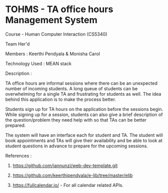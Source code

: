 # TOHMS - TA office hours Management System

Course - Human Computer Interaction (CS5340) 

Team Her'd

Members : Keerthi Pendyala & Monisha Carol

Technology Used : MEAN stack 

Description : 

TA office hours are informal sessions where there can be an unexpected number of incoming students. A long queue of students can be overwhelming for a single TA and frustrating for students as well. The idea behind this application is to make the process better.

Students sign up for TA hours on the application before the sessions begin. While signing up for a session, students can also give a brief description of the question/problem they need help with so that TAs can be better prepared.

The system will have an interface each for student and TA. The student will book appointments and TAs will give their availability and be able to look at student questions in advance to prepare for the upcoming sessions. 


References : 

1. https://github.com/jannunzi/web-dev-template.git 

2. https://github.com/keerthipendyala/e-lib/tree/master/elib 

3. https://fullcalendar.io/ - For all calendar related APIs. 

